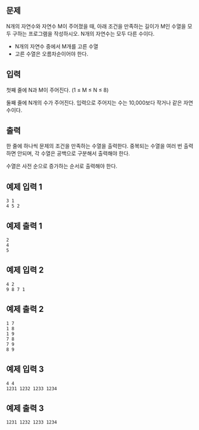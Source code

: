## 문제
N개의 자연수와 자연수 M이 주어졌을 때, 아래 조건을 만족하는 길이가 M인 수열을 모두 구하는 프로그램을 작성하시오. N개의 자연수는 모두 다른 수이다.

- N개의 자연수 중에서 M개를 고른 수열
- 고른 수열은 오름차순이어야 한다.
## 입력
첫째 줄에 N과 M이 주어진다. (1 ≤ M ≤ N ≤ 8)

둘째 줄에 N개의 수가 주어진다. 입력으로 주어지는 수는 10,000보다 작거나 같은 자연수이다.

## 출력
한 줄에 하나씩 문제의 조건을 만족하는 수열을 출력한다. 중복되는 수열을 여러 번 출력하면 안되며, 각 수열은 공백으로 구분해서 출력해야 한다.

수열은 사전 순으로 증가하는 순서로 출력해야 한다.

## 예제 입력 1 
```
3 1
4 5 2
```
## 예제 출력 1 
```
2
4
5
```
## 예제 입력 2 
```
4 2
9 8 7 1
```
## 예제 출력 2 
```
1 7
1 8
1 9
7 8
7 9
8 9
```
## 예제 입력 3 
```
4 4
1231 1232 1233 1234
```
## 예제 출력 3 
```
1231 1232 1233 1234
```
